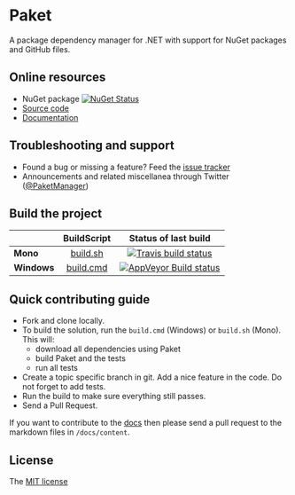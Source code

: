 # Paket

A package dependency manager for .NET with support for NuGet packages and GitHub files.

## Online resources

 - NuGet package [![NuGet Status](http://img.shields.io/nuget/v/Paket.svg?style=flat)](https://www.nuget.org/packages/Paket/)
 - [Source code][1]
 - [Documentation][2]

 [1]: https://github.com/fsprojects/Paket/
 [2]: http://fsprojects.github.io/Paket/

## Troubleshooting and support

 - Found a bug or missing a feature? Feed the [issue tracker][3]
 - Announcements and related miscellanea through Twitter ([@PaketManager][4])

 [3]: https://github.com/fsprojects/Paket/issues
 [4]: http://twitter.com/PaketManager

## Build the project

|  |  BuildScript | Status of last build |
| :------ | :------: | :------: |
| **Mono** | [build.sh](https://github.com/fsprojects/Paket/blob/master/build.sh) | [![Travis build status](https://travis-ci.org/fsprojects/Paket.png)](https://travis-ci.org/fsprojects/Paket) |
| **Windows** | [build.cmd](https://github.com/fsprojects/Paket/blob/master/build.cmd) | [![AppVeyor Build status](https://ci.appveyor.com/api/projects/status/aqs8eux16x4g5p47/branch/master)](https://ci.appveyor.com/project/SteffenForkmann/paket/branch/master) |

## Quick contributing guide

 - Fork and clone locally.
 - To build the solution, run the ```build.cmd``` (Windows) or ```build.sh``` (Mono). This will:
	- download all dependencies using Paket
	- build Paket and the tests
	- run all tests
 - Create a topic specific branch in git. Add a nice feature in the code. Do not forget to add tests.
 - Run the build to make sure everything still passes.
 - Send a Pull Request.

If you want to contribute to the [docs][2] then please send a pull request to the markdown files in `/docs/content`.

## License

The [MIT license][5]

 [5]: https://github.com/fsprojects/Paket/blob/master/LICENSE.txt